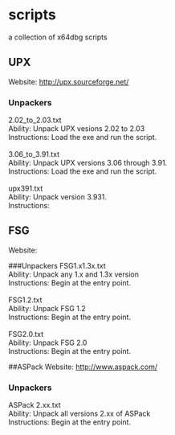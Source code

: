 scripts
=======

a collection of x64dbg scripts

## UPX
Website: http://upx.sourceforge.net/

### Unpackers
2.02_to_2.03.txt
<br>
Ability: Unpack UPX vesions 2.02 to 2.03
<br>
Instructions: Load the exe and run the script.
<br>
<br>
3.06_to_3.91.txt
<br>
Ability: Unpack UPX versions 3.06 through 3.91.
<br>
Instructions: Load the exe and run the script.
<br>
<br>
upx391.txt
<br>
Ability: Unpack version 3.931.
<br>
Instructions:

## FSG
Website:

###Unpackers
FSG1.x1.3x.txt
<br>
Ability: Unpack any 1.x and 1.3x version
<br>
Instructions: Begin at the entry point.
<br>
<br>
FSG1.2.txt
<br>
Ability: Unpack FSG 1.2
<br>
Instructions: Begin at the entry point.
<br>
<br>
FSG2.0.txt
<br>
Ability: Unpack FSG 2.0
<br>
Instructions: Begin at the entry point.

##ASPack
Website: http://www.aspack.com/

### Unpackers
ASPack 2.xx.txt
<br>
Ability: Unpack all versions 2.xx of ASPack
<br>
Instructions: Begin at the entry point.
